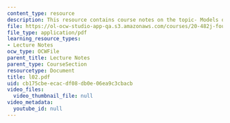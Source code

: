 ```yaml
---
content_type: resource
description: This resource contains course notes on the topic- Models of Proteins.
file: https://ol-ocw-studio-app-qa.s3.amazonaws.com/courses/20-482j-foundations-of-algorithms-and-computational-techniques-in-systems-biology-spring-2006/cb175cbeecacdf08db0e06ea9c3cbacb_l02.pdf
file_type: application/pdf
learning_resource_types:
- Lecture Notes
ocw_type: OCWFile
parent_title: Lecture Notes
parent_type: CourseSection
resourcetype: Document
title: l02.pdf
uid: cb175cbe-ecac-df08-db0e-06ea9c3cbacb
video_files:
  video_thumbnail_file: null
video_metadata:
  youtube_id: null
---
```


